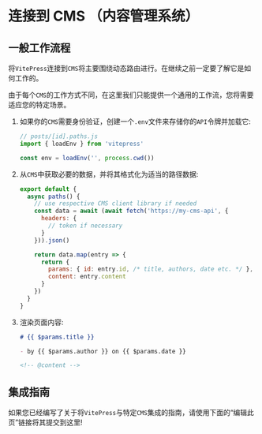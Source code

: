 # 连接到 CMS （内容管理系统）

## 一般工作流程

将`VitePress`连接到`CMS`将主要围绕动态路由进行。在继续之前一定要了解它是如何工作的。

由于每个`CMS`的工作方式不同，在这里我们只能提供一个通用的工作流，您将需要适应您的特定场景。

1. 如果你的`CMS`需要身份验证，创建一个`.env`文件来存储你的`API`令牌并加载它:

   ```js
   // posts/[id].paths.js
   import { loadEnv } from 'vitepress'
   
   const env = loadEnv('', process.cwd())
   ```

2. 从`CMS`中获取必要的数据，并将其格式化为适当的路径数据:

   ```js
   export default {
     async paths() {
       // use respective CMS client library if needed
       const data = await (await fetch('https://my-cms-api', {
         headers: {
           // token if necessary
         }
       })).json()
   
       return data.map(entry => {
         return {
           params: { id: entry.id, /* title, authors, date etc. */ },
           content: entry.content
         }
       })
     }
   }
   ```

3. 渲染页面内容:

   ```md
   # {{ $params.title }}
   
   - by {{ $params.author }} on {{ $params.date }}
   
   <!-- @content -->
   
   ```

## 集成指南

如果您已经编写了关于将`VitePress`与特定`CMS`集成的指南，请使用下面的“编辑此页”链接将其提交到这里!